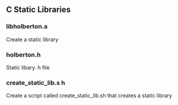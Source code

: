 ## C Static Libraries  

### libholberton.a  
Create a static library
  
### holberton.h  
Static libary. h file    
  
### create_static_lib.s  h
Create a script called create_static_lib.sh that creates a static library
